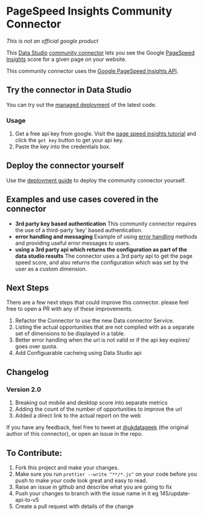 # PageSpeed Insights Community Connector

*This is not an official google product*

This [Data Studio] [community connector] lets
you see the Google [PageSpeed Insights] score for a given
page on your website.

This community connector uses the [Google PageSpeed Insights API].

## Try the connector in Data Studio

You can try out the [managed deployment][production deployment] of the latest
code.

### Usage

1. Get a free api key from google. Visit the [page speed insights tutorial]
   and click the `get key` button to get your api key.
1. Paste the key into the credentials box.

## Deploy the connector yourself

Use the [deployment guide] to deploy the community connector
yourself.


## Examples and use cases covered in the connector

- **3rd party key based authentication** This community connector requires the
  use of a third-party 'key' based authentication.
- **error handling and messaging** Example of using [error handling] methods
  and providing useful error messages to users.
- **using a 3rd party api which returns the configuration as part of the data
  studio results** The connector uses a 3rd party api to get the page speed
  score, and also returns the configuration which was set by the user as a
  custom dimension.

## Next Steps

There are a few next steps that could improve this connector. please feel free
to open a PR with any of these improvements.

1. Refactor the Connector to use the new Data connector Service.
2. Listing the actual opportunities that are not complied with as a separate set of dimensions
   to be displayed in a table.
3. Better error handling when the url is not valid or if the api key expires/
   goes over quota.
4. Add Configuarable cacheing using Data Studio api
## Changelog
### Version 2.0
1. Breaking out mobile and desktop score into separate metrics
2. Adding the count of the number of opportunities to improve the url
3. Added a direct link to the actual report on the web

If you have any feedback, feel free to tweet at [@ukdatageek] (the original
author of this connector), or open an issue in the repo.

## To Contribute:
1. Fork this project and make your changes.
2. Make sure you run `prettier --write "**/*.js"` on your code before you push to make your code look great and easy to read.
3. Raise an issue in github and describe what you are going to fix
4. Push your changes to branch with the issue name in it eg 145/update-api-to-v5
5. Create a pull request with details of the change


[@ukdatageek]: https://twitter.com/ukdatageek
[Data Studio Community Connector GitHub]: https://github.com/googledatastudio/community-connectors/issues
[error handling]: https://developers.google.com/datastudio/connector/error-handling
[Page Speed Insights Tutorial]: https://developers.google.com/speed/docs/insights/v4/first-app
[PageSpeed Insights]: https://developers.google.com/speed/pagespeed/insights/
[Google PageSpeed Insights API]: https://developers.google.com/speed/docs/insights/v5/get-started
[production deployment]: https://datastudio.google.com/datasources/create?connectorId=AKfycbxNlR9D-nb_2du5Zm9HfgsdeIrfr42IRY47qrUiApsnKaLq4D9UXDqGwSTrXWLF4S3qRw
[appsscript]: https://script.google.com
[data studio]: https://datastudio.google.com
[community connector]: https://developers.google.com/datastudio/connector
[deployment guide]: ../deploy.md
